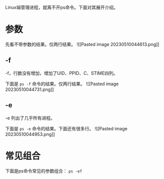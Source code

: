 
Linux端管理进程，就离不开ps命令。下面对其展开介绍。




# 参数

先看不带参数的结果。仅两行结果。
![[Pasted image 20230510044613.png]]

## -f

-f，行数没有增加，增加了UID、PPID、C、STIME四列。

下面是 `ps -f` 命令的结果。仅两行结果。
![[Pasted image 20230510044731.png]]


## -e

-e 列出了几乎所有进程。

下面是 `ps -e` 命令的结果。下面还有很多行。
![[Pasted image 20230510044953.png]]

# 常见组合

下面是ps命令常见的参数组合：
`ps -ef`
